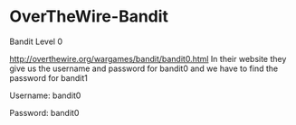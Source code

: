 # OverTheWire-Bandit

Bandit Level 0

http://overthewire.org/wargames/bandit/bandit0.html
In their website they give us the username and password for bandit0 and we have to find the password for bandit1

Username: bandit0

Password: bandit0

